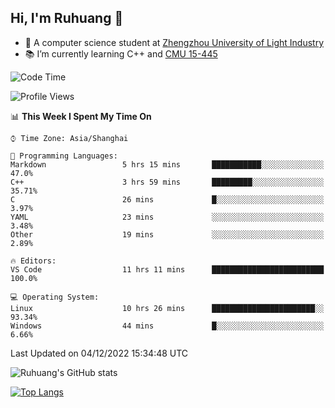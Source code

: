 ## Hi, I'm Ruhuang 👋

- :school: A computer science student at [Zhengzhou University of Light Industry](http://www.zzuli.edu.cn/)
- :books: I’m currently learning C++ and [CMU 15-445](https://15445.courses.cs.cmu.edu/fall2022/)

<!--START_SECTION:waka-->
![Code Time](http://img.shields.io/badge/Code%20Time-13%20hrs%2017%20mins-blue)

![Profile Views](http://img.shields.io/badge/Profile%20Views-383-blue)

📊 **This Week I Spent My Time On** 

```text
⌚︎ Time Zone: Asia/Shanghai

💬 Programming Languages: 
Markdown                 5 hrs 15 mins       ███████████░░░░░░░░░░░░░░   47.0% 
C++                      3 hrs 59 mins       █████████░░░░░░░░░░░░░░░░   35.71% 
C                        26 mins             █░░░░░░░░░░░░░░░░░░░░░░░░   3.97% 
YAML                     23 mins             ░░░░░░░░░░░░░░░░░░░░░░░░░   3.48% 
Other                    19 mins             ░░░░░░░░░░░░░░░░░░░░░░░░░   2.89%

🔥 Editors: 
VS Code                  11 hrs 11 mins      █████████████████████████   100.0%

💻 Operating System: 
Linux                    10 hrs 26 mins      ███████████████████████░░   93.34% 
Windows                  44 mins             █░░░░░░░░░░░░░░░░░░░░░░░░   6.66%

```


 Last Updated on 04/12/2022 15:34:48 UTC
<!--END_SECTION:waka-->

![Ruhuang's GitHub stats](https://github-readme-stats.vercel.app/api?username=ruhuang2001&count_private=true&hide_title=true&show_icons=true&theme=vue)

[![Top Langs](https://github-readme-stats.vercel.app/api/top-langs/?username=ruhuang2001&layout=compact)](https://github.com/anuraghazra/github-readme-stats)
